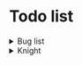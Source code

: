 # Todo list
<details> 
<summary> Bug list </summary>

- [ ] Hitbox not properly allign with the texture
    - [x] Render
    - [x] Walking
        - [x] Armed
        - [x] Unarmed
    - [x] Crouching
        - [x] Armed
        - [x] Unarmed
    - [x] Crouched walking
        - [x] Armed
        - [x] Unarmed
    - [ ] Attack
    - [ ] Dashing
    - [x] Drinking
    - [ ] Dying
        - [ ] Armed
        - [ ] Unarmed
    - [x] Falling
        - [ ] Armed
        - [x] Unarmed
    - [ ] Grabbing
    - [ ] Hurting
        - [ ] Armed
        - [ ] Unarmed
    - [ ] Idling
        - [ ] Armed
        - [x] Unarmed
    - [ ] Jumping
        - [ ] Armed
        - [x] Unarmed
    - [ ] Ladder climbing
    - [ ] Landing
        - [ ] Armed
        - [ ] Unarmed
    - [ ] Ledge grab
    - [ ] Power up
    - [ ] Pushing
    - [ ] Shielding
    - [ ] Shield bashing
    - [ ] Shielding up
    - [ ] Talking
    - [ ] Walking
        - [ ] Armed
        - [x] Unarmed

</details>

<details>
<summary> Knight </summary>

- [x] Render
- [x] Walking
- [x] Crouching
- [x] Crouched walking
- [x] Attack
    - [x] Attack animation
    - [x] Attack hitbox
    - [x] Variable damage changer
- [x] Dashing
- [x] Drinking
- [x] Dying
- [x] Falling
- [ ] Grabbing
- [x] Hurting
- [x] Idling
- [x] Jumping
- [ ] Ladder climbing
- [x] Landing
    - [x] Armed
    - [x] Unarmed
- [ ] Ledge grab
- [x] Power up
    - [x] Power up animation
    - [x] Power up cooldown
    - [x] Power up attribute
- [ ] Pushing
- [ ] Shielding
- [ ] Shield bashing
- [ ] Shielding up
- [ ] Talking
- [x] Walking

</details>
